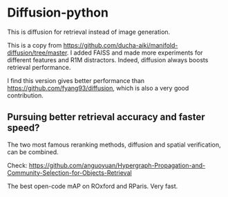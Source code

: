 # Diffusion-python
This is diffusion for retrieval instead of image generation. 

This is a copy from https://github.com/ducha-aiki/manifold-diffusion/tree/master. I added FAISS and made more experiments for different features and R1M distractors. Indeed, diffusion always boosts retrieval performance.

I find this version gives better performance than https://github.com/fyang93/diffusion, which is also a very good contribution. 

## Pursuing better retrieval accuracy and faster speed?
The two most famous reranking methods, diffusion and spatial verification, can be combined.

Check: https://github.com/anguoyuan/Hypergraph-Propagation-and-Community-Selection-for-Objects-Retrieval

The best open-code mAP on ROxford and RParis. Very fast. 





